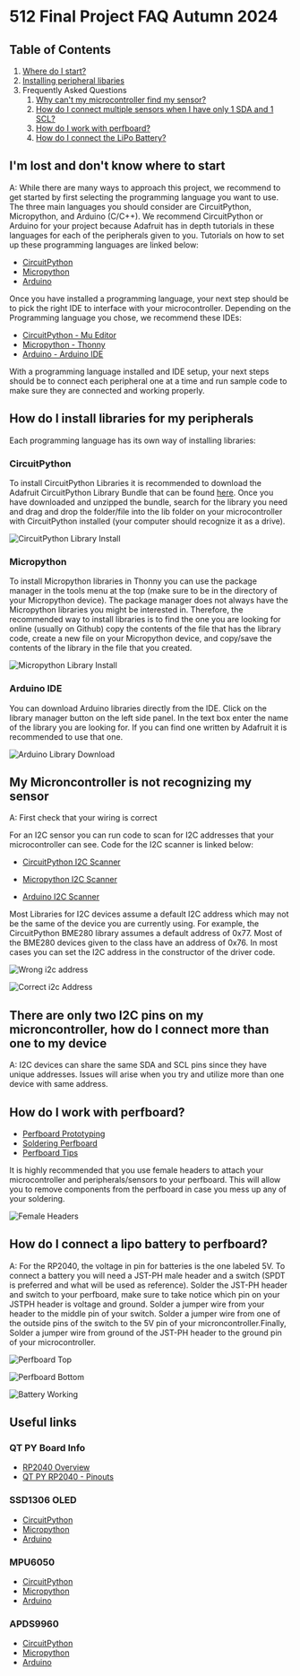 # 512 Final Project FAQ Autumn 2024

## Table of Contents
1. [Where do I start?](#im-lost-and-dont-know-where-to-start)
1. [Installing peripheral libaries](#how-do-i-install-libraries-for-my-peripherals)
1. Frequently Asked Questions
    1. [Why can't my microcontroller find my sensor?](#my-microncontroller-is-not-recognizing-my-sensor)
    1. [How do I connect multiple sensors when I have only 1 SDA and 1 SCL?](#there-are-only-two-i2c-pins-on-my-microncontroller-how-do-i-connect-more-than-one-to-my-device)
    1. [How do I work with perfboard?](#how-do-i-work-with-perfboard)
    1. [How do I connect the LiPo Battery?](#how-do-i-connect-a-lipo-battery-to-perfboard)


## **I'm lost and don't know where to start**

A: While there are many ways to approach this project, we recommend to get started by first selecting the programming language you want to use.
The three main languages you should consider are CircuitPython, Micropython, and Arduino (C/C++). We recommend CircuitPython or Arduino for your project because Adafruit has in depth tutorials in these languages for each of the peripherals given to you.
Tutorials on how to set up these programming languages are linked below:

- [CircuitPython](https://learn.adafruit.com/adafruit-qt-py-2040/circuitpython)
- [Micropython](https://micropython.org/download/ADAFRUIT_QTPY_RP2040/)
- [Arduino](https://learn.adafruit.com/adafruit-qt-py-2040/arduino-ide-setup)

Once you have installed a programming language, your next step should be to pick the right IDE to interface with your microcontroller. Depending on the Programming language you chose, we recommend these IDEs:

- [CircuitPython - Mu Editor](https://codewith.mu/)
- [Micropython - Thonny](https://thonny.org/)
- [Arduino - Arduino IDE](https://www.arduino.cc/en/software)

With a programming language installed and IDE setup, your next steps should be to connect each peripheral one at a time and run sample code to make sure they are connected and working properly.

## **How do I install libraries for my peripherals**

Each programming language has its own way of installing libraries:

### CircuitPython 
To install CircuitPython Libraries it is recommended to download the Adafruit CircuitPython Library Bundle that can be found [here](https://circuitpython.org/libraries). Once you have downloaded and unzipped the bundle, search for the library you need and drag and drop the folder/file into the lib folder on your microcontroller with CircuitPython installed (your computer should recognize it as a drive).

![CircuitPython Library Install](assets/CircuitPython_Library.svg)

### Micropython
To install Micropython libraries in Thonny you can use the package manager in the tools menu at the top (make sure to be in the directory of your Micropython device). The package manager does not always have the Micropython libraries you might be interested in. Therefore, the recommended way to install libraries is to find the one you are looking for online (usually on Github) copy the contents of the file that has the library code, create a new file on your Micropython device, and copy/save the contents of the library in the file that you created.

![Micropython Library Install](assets/Thonny.svg)

### Arduino IDE 
You can download Arduino libraries directly from the IDE. Click on the library manager button on the left side panel. In the text box enter the name of the library you are looking for. If you can find one written by Adafruit it is recommended to use that one.

![Arduino Library Download](assets/ArduinoIDE_Library.svg)

## **My Microncontroller is not recognizing my sensor**

A: First check that your wiring is correct

For an I2C sensor you can run code to scan for I2C addresses that your microcontroller can see. Code for the I2C scanner is linked below:
- [CircuitPython I2C Scanner](https://learn.adafruit.com/scanning-i2c-addresses/circuitpython)

- [Micropython I2C Scanner](https://randomnerdtutorials.com/raspberry-pi-pico-i2c-scanner-micropython/)

- [Arduino I2C Scanner](https://learn.adafruit.com/scanning-i2c-addresses/arduino?gad_source=1&gclid=CjwKCAiA3Na5BhAZEiwAzrfagKycm_r6hAFwfoswsncHn7iqdMzZ7a6kKu5bZ0ul8lXuBAkz3w4nMBoC5CcQAvD_BwE)

Most Libraries for I2C devices assume a default I2C address which may not be the same of the device you are currently using. For example, the CircuitPython BME280 library assumes a default address of 0x77. Most of the BME280 devices given to the class have an address of 0x76. In most cases you can set the I2C address in the constructor of the driver code.

![Wrong i2c address](assets/wrongI2C_Address.svg)

![Correct i2c Address](assets/correctI2C_Address.svg)

## **There are only two I2C pins on my microncontroller, how do I connect more than one to my device**

A: I2C devices can share the same SDA and SCL pins since they have unique addresses. Issues will arise when you try and utilize more than one device with same address.

## **How do I work with perfboard?**

- [Perfboard Prototyping](https://www.youtube.com/watch?v=3N3ApzmyjzE)
- [Soldering Perfboard](https://www.youtube.com/watch?v=l9Kbr8cPqOE)
- [Perfboard Tips](https://www.digikey.com/en/maker/blogs/2022/start-building-cleaner-perfboard-projects-using-these-simple-tips)

It is highly recommended that you use female headers to attach your microcontroller and peripherals/sensors to your perfboard. This will allow you to remove components from the perfboard in case you mess up any of your soldering.

![Female Headers](assets/perf_female_headers.svg)


## **How do I connect a lipo battery to perfboard?**

A: For the RP2040, the voltage in pin for batteries is the one labeled 5V. To connect a battery you will need a JST-PH male header and a switch (SPDT is preferred and what will be used as reference). Solder the JST-PH header and switch to your perfboard, make sure to take notice which pin on your JSTPH header is voltage and ground. Solder a jumper wire from your header to the middle pin of your switch. Solder a jumper wire from one of the outside pins of the switch to the 5V pin of your microncontroller.Finally, Solder a jumper wire from ground of the JST-PH header to the ground pin of your microcontroller.

![Perfboard Top](assets/perf_top.svg)

![Perfboard Bottom](assets/perf_bottom.svg)

![Battery Working](assets/battery_working.gif)

## Useful links
### QT PY Board Info
- [RP2040 Overview](https://learn.adafruit.com/adafruit-qt-py-2040/overview)
- [QT PY RP2040 - Pinouts](https://learn.adafruit.com/adafruit-qt-py-2040/pinouts)

### SSD1306 OLED
- [CircuitPython](https://learn.adafruit.com/adafruit-oled-featherwing/python-circuitpython-wiring)
- [Micropython](https://randomnerdtutorials.com/raspberry-pi-pico-ssd1306-oled-micropython/)
- [Arduino](https://randomnerdtutorials.com/guide-for-oled-display-with-arduino/)


### MPU6050
- [CircuitPython](https://learn.adafruit.com/mpu6050-6-dof-accelerometer-and-gyro/python-and-circuitpython?gad_source=1&gclid=Cj0KCQiA_9u5BhCUARIsABbMSPvj5ua6Z8uzGx_uOqEhm6sc8uKHUWFvedA41SZmerjldLei-rUug_QaAvEIEALw_wcB)
- [Micropython](https://microcontrollerslab.com/micropython-mpu-6050-esp32-esp8266/)
- [Arduino](https://randomnerdtutorials.com/arduino-mpu-6050-accelerometer-gyroscope/)

### APDS9960
- [CircuitPython](https://learn.adafruit.com/adafruit-apds9960-breakout/circuitpython?gad_source=1&gclid=Cj0KCQiA_9u5BhCUARIsABbMSPueoj8fIOxQNcsqS4Mrq1uDb0nutoY-wlmi3jeBcC3LkdWJpE0tS4UaAt3MEALw_wcB)
- [Micropython](https://upy-apds9960.readthedocs.io/en/latest/)
- [Arduino](https://learn.adafruit.com/adafruit-apds9960-breakout/arduino-wiring-and-test)